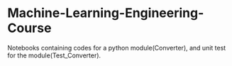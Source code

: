 # Machine-Learning-Engineering-Course
Notebooks containing codes for a python module(Converter), and unit test for the module(Test_Converter).
